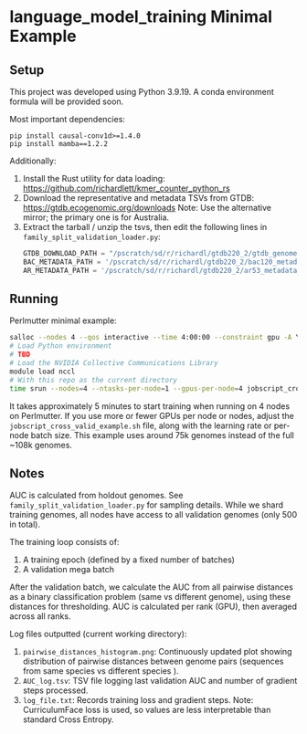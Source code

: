 # language_model_training Minimal Example

## Setup 

This project was developed using Python 3.9.19. A conda environment formula will be provided soon.

Most important dependencies:
```
pip install causal-conv1d>=1.4.0
pip install mamba==1.2.2
```

Additionally:
1. Install the Rust utility for data loading: https://github.com/richardlett/kmer_counter_python_rs
2. Download the representative and metadata TSVs from GTDB: https://gtdb.ecogenomic.org/downloads
   Note: Use the alternative mirror; the primary one is for Australia.
3. Extract the tarball / unzip the tsvs, then edit the following lines in `family_split_validation_loader.py`:
   ```python
   GTDB_DOWNLOAD_PATH = "/pscratch/sd/r/richardl/gtdb220_2/gtdb_genomes_reps_r220/database"
   BAC_METADATA_PATH = '/pscratch/sd/r/richardl/gtdb220_2/bac120_metadata_r220.tsv'
   AR_METADATA_PATH = '/pscratch/sd/r/richardl/gtdb220_2/ar53_metadata_r220.tsv'
   ```
## Running
Perlmutter minimal example:
```bash
salloc --nodes 4 --qos interactive --time 4:00:00 --constraint gpu -A YOUR_ACCOUNT
# Load Python environment
# TBD
# Load the NVIDIA Collective Communications Library
module load nccl
# With this repo as the current directory
time srun --nodes=4 --ntasks-per-node=1 --gpus-per-node=4 jobscript_cross_valid_example.sh
```

It takes approximately 5 minutes to start training when running on 4 nodes on Perlmutter.
If you use more or fewer GPUs per node or nodes, adjust the `jobscript_cross_valid_example.sh` file, along with the learning rate or per-node batch size.
This example uses around 75k genomes instead of the full ~108k genomes.

## Notes

AUC is calculated from holdout genomes. See `family_split_validation_loader.py` for sampling details. While we shard training genomes, all nodes have access to all validation genomes (only 500 in total).

The training loop consists of:
1. A training epoch (defined by a fixed number of batches)
2. A validation mega batch

After the validation batch, we calculate the AUC from all pairwise distances as a binary classification problem (same vs different genome), using these distances for thresholding. AUC is calculated per rank (GPU), then averaged across all ranks.

Log files outputted (current working directory):
1. `pairwise_distances_histogram.png`:
   Continuously updated plot showing distribution of pairwise distances between genome pairs (sequences from same species vs different species ).
2. `AUC_log.tsv`:
   TSV file logging last validation AUC and number of gradient steps processed.
3. `log_file.txt`:
   Records training loss and gradient steps. Note: CurriculumFace loss is used, so values are less interpretable than standard Cross Entropy.

